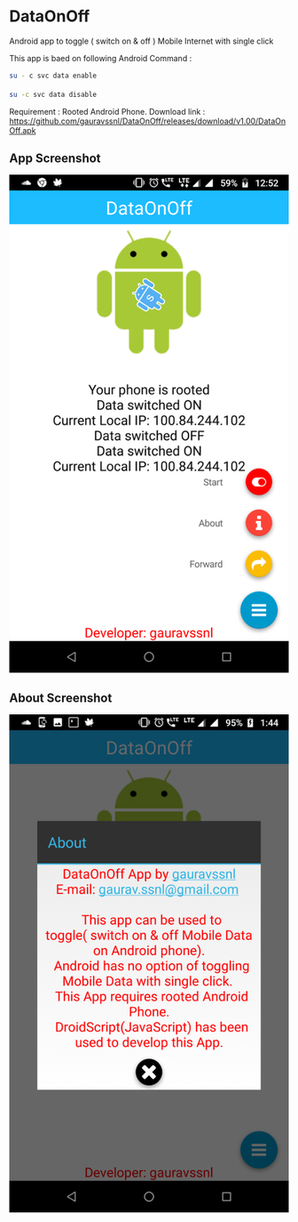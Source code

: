 # DataOnOff
Android app to toggle ( switch on &amp; off ) Mobile Internet with single click

This app is baed on following Android Command :

```bash
su - c svc data enable

su -c svc data disable
```

Requirement : Rooted Android Phone.
Download link : https://github.com/gauravssnl/DataOnOff/releases/download/v1.00/DataOnOff.apk

## App Screenshot

![ScreenShot]( https://github.com/gauravssnl/DataOnOff/blob/master/screenshots/Screenshot_20190126-125217.png )


## About Screenshot
![ScreenShot]( https://github.com/gauravssnl/DataOnOff/blob/master/screenshots/Screenshot_20190126-134410.png )



